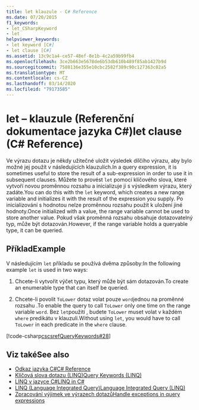 ```yaml
---
title: let klauzule - C# Reference
ms.date: 07/20/2015
f1_keywords:
- let_CSharpKeyword
- let
helpviewer_keywords:
- let keyword [C#]
- let clause [C#]
ms.assetid: 13c9c1a4-ce57-48ef-8e1b-4c2a59b99fb4
ms.openlocfilehash: 3ce2b663e5678de6b53db610b489f85ab1427b9d
ms.sourcegitcommit: 7588136e355e10cbc2582f389c90c127363c02a5
ms.translationtype: MT
ms.contentlocale: cs-CZ
ms.lasthandoff: 03/14/2020
ms.locfileid: "79173585"
---
```

# <a name="let-clause-c-reference"></a><span data-ttu-id="7ba5e-102">let – klauzule (Referenční dokumentace jazyka C#)</span><span class="sxs-lookup"><span data-stu-id="7ba5e-102">let clause (C# Reference)</span></span>

<span data-ttu-id="7ba5e-103">Ve výrazu dotazu je někdy užitečné uložit výsledek dílčího výrazu, aby bylo možné jej použít v následujících klauzulích.</span><span class="sxs-lookup"><span data-stu-id="7ba5e-103">In a query expression, it is sometimes useful to store the result of a sub-expression in order to use it in subsequent clauses.</span></span> <span data-ttu-id="7ba5e-104">Můžete to provést `let` pomocí klíčového slova, které vytvoří novou proměnnou rozsahu a inicializuje ji s výsledkem výrazu, který zadáte.</span><span class="sxs-lookup"><span data-stu-id="7ba5e-104">You can do this with the `let` keyword, which creates a new range variable and initializes it with the result of the expression you supply.</span></span> <span data-ttu-id="7ba5e-105">Po inicializování s hodnotou nelze proměnnou rozsahu použít k uložení jiné hodnoty.</span><span class="sxs-lookup"><span data-stu-id="7ba5e-105">Once initialized with a value, the range variable cannot be used to store another value.</span></span> <span data-ttu-id="7ba5e-106">Pokud však proměnná rozsahu obsahuje dotazovatelný typ, může být dotazován.</span><span class="sxs-lookup"><span data-stu-id="7ba5e-106">However, if the range variable holds a queryable type, it can be queried.</span></span>

## <a name="example"></a><span data-ttu-id="7ba5e-107">Příklad</span><span class="sxs-lookup"><span data-stu-id="7ba5e-107">Example</span></span>

<span data-ttu-id="7ba5e-108">V následujícím `let` příkladu se používá dvěma způsoby:</span><span class="sxs-lookup"><span data-stu-id="7ba5e-108">In the following example `let` is used in two ways:</span></span>

1. <span data-ttu-id="7ba5e-109">Chcete-li vytvořit výčet typu, který může být sám dotazován.</span><span class="sxs-lookup"><span data-stu-id="7ba5e-109">To create an enumerable type that can itself be queried.</span></span>

2. <span data-ttu-id="7ba5e-110">Chcete-li povolit `ToLower` dotaz volat pouze `word`jednou na proměnné rozsahu .</span><span class="sxs-lookup"><span data-stu-id="7ba5e-110">To enable the query to call `ToLower` only one time on the range variable `word`.</span></span> <span data-ttu-id="7ba5e-111">Bez `let`použití , budete `ToLower` muset volat v každém `where` predikátu v klauzuli.</span><span class="sxs-lookup"><span data-stu-id="7ba5e-111">Without using `let`, you would have to call `ToLower` in each predicate in the `where` clause.</span></span>

[!code-csharp[cscsrefQueryKeywords#28](~/samples/snippets/csharp/VS_Snippets_VBCSharp/CsCsrefQueryKeywords/CS/Let.cs#28)]

## <a name="see-also"></a><span data-ttu-id="7ba5e-112">Viz také</span><span class="sxs-lookup"><span data-stu-id="7ba5e-112">See also</span></span>

- [<span data-ttu-id="7ba5e-113">Odkaz jazyka C#</span><span class="sxs-lookup"><span data-stu-id="7ba5e-113">C# Reference</span></span>](../../language-reference/index.md)
- [<span data-ttu-id="7ba5e-114">Klíčová slova dotazu (LINQ)</span><span class="sxs-lookup"><span data-stu-id="7ba5e-114">Query Keywords (LINQ)</span></span>](query-keywords.md)
- [<span data-ttu-id="7ba5e-115">LINQ v jazyce C#</span><span class="sxs-lookup"><span data-stu-id="7ba5e-115">LINQ in C#</span></span>](../../linq/index.md)
- [<span data-ttu-id="7ba5e-116">LINQ (Language Integrated Query)</span><span class="sxs-lookup"><span data-stu-id="7ba5e-116">Language Integrated Query (LINQ)</span></span>](../../programming-guide/concepts/linq/index.md)
- [<span data-ttu-id="7ba5e-117">Zpracování výjimek ve výrazech dotazů</span><span class="sxs-lookup"><span data-stu-id="7ba5e-117">Handle exceptions in query expressions</span></span>](../../linq/handle-exceptions-in-query-expressions.md)
